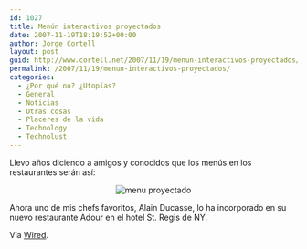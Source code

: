 ```yaml
---
id: 1027
title: Menún interactivos proyectados
date: 2007-11-19T18:19:52+00:00
author: Jorge Cortell
layout: post
guid: http://www.cortell.net/2007/11/19/menun-interactivos-proyectados/
permalink: /2007/11/19/menun-interactivos-proyectados/
categories:
  - ¿Por qué no? ¿Utopías?
  - General
  - Noticias
  - Otras cosas
  - Placeres de la vida
  - Technology
  - Technolust
---
```

Llevo años diciendo a amigos y conocidos que los menús en los restaurantes serán así­:

<div style="text-align: center">
  <img title="menu proyectado" alt="menu proyectado" src="http://www.wired.com/images/article/magazine/1511/st_wine_f.jpg" />
</div>

Ahora uno de mis chefs favoritos, Alain Ducasse, lo ha incorporado en su nuevo restaurante Adour en el hotel St. Regis de NY.

Via <a title="artí­culo en Wired" target="_blank" href="http://www.wired.com/culture/lifestyle/magazine/15-11/st_wine#">Wired</a>.